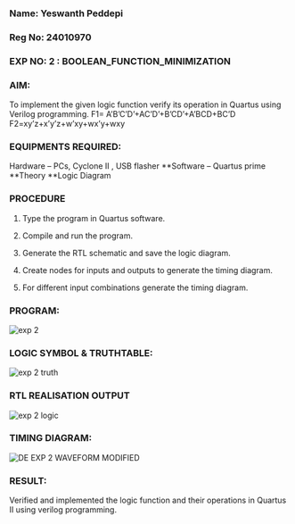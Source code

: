 ### Name: Yeswanth Peddepi
### Reg No: 24010970
### EXP NO: 2 : BOOLEAN_FUNCTION_MINIMIZATION   

### AIM: 

To implement the given logic function verify its operation in Quartus using Verilog programming.
F1= A’B’C’D’+AC’D’+B’CD’+A’BCD+BC’D
F2=xy’z+x’y’z+w’xy+wx’y+wxy


### EQUIPMENTS REQUIRED:
Hardware – PCs, Cyclone II , USB flasher
**Software – Quartus prime
**Theory
**Logic Diagram


### PROCEDURE

1.	Type the program in Quartus software.

2.	Compile and run the program.

3.	Generate the RTL schematic and save the logic diagram.

4.	Create nodes for inputs and outputs to generate the timing diagram.

5.	For different input combinations generate the timing diagram.


### PROGRAM:

![exp 2](https://github.com/user-attachments/assets/11238812-30b9-4abc-98db-4231452cf4d2)



 
### LOGIC SYMBOL & TRUTHTABLE: 
![exp 2 truth](https://github.com/user-attachments/assets/bd06b486-34b8-476c-b79c-5de45341f6b8)


### RTL REALISATION OUTPUT
![exp 2 logic](https://github.com/user-attachments/assets/afade277-0ccb-49d8-92d4-90924296930e)


### TIMING DIAGRAM:
![DE EXP 2 WAVEFORM MODIFIED](https://github.com/user-attachments/assets/f4b0faae-945d-4c46-adfc-11908577ec58)


### RESULT:
Verified and implemented the logic function and their operations in Quartus II using verilog
programming.





